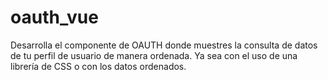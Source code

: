 # oauth_vue
Desarrolla el componente de OAUTH donde muestres la consulta de datos de tu perfil de usuario de manera ordenada. Ya sea con el uso de una librería de CSS o con los datos ordenados.
